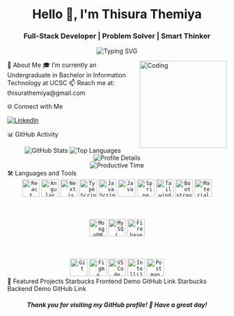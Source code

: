 <h1 align="center">Hello 👋, I'm Thisura Themiya</h1> 
<h3 align="center">Full-Stack Developer | Problem Solver | Smart Thinker</h3> 
<p align="center"> <img src="https://readme-typing-svg.herokuapp.com?font=Fira+Code&size=22&pause=1000&color=00FF00&center=true&vCenter=true&width=500&lines=Full-Stack+Developer;Web+%26+Mobile+Developer;Tech+Enthusiast" alt="Typing SVG" /> </p>
🚀 About Me

<img align="right" alt="Coding" width="200" src="https://github.com/Smart-2005/Smart-2005/blob/main/assets/coding.gif">
🎓 I’m currently an Undergraduate in Bachelor in Information Technology at UCSC
📫 Reach me at: thisurathemiya@gmail.com

🌐 Connect with Me
<p align="left"> <a href="https://www.linkedin.com/in/themiya-subasinghe-5bb219304/" target="_blank"> <img src="https://img.shields.io/badge/-LinkedIn-0077B5?style=flat-square&logo=linkedin&logoColor=white" alt="LinkedIn"> </a> </p>

📊 GitHub Activity
<div align="center"> <img src="https://github-profile-summary-cards.vercel.app/api/cards/stats?username=Smart-2005&theme=radical" alt="GitHub Stats" /> <img src="https://github-readme-stats.vercel.app/api/top-langs/?username=Smart-2005&langs_count=20&count_private=true&layout=compact&theme=radical&hide_border=true" alt="Top Languages" /> <br> <img src="http://github-profile-summary-cards.vercel.app/api/cards/profile-details?username=Smart-2005&theme=radical" alt="Profile Details" /> <br> <img src="http://github-profile-summary-cards.vercel.app/api/cards/productive-time?username=Smart-2005&theme=radical&utcOffset=5" alt="Productive Time" /> </div>
🛠️ Languages and Tools

<div align="center">
<code><img height="40" src="https://skillicons.dev/icons?i=react" alt="React"></code> 
<code><img height="40" src="https://skillicons.dev/icons?i=angular" alt="Angular"></code>
  <code><img height="40" src="https://skillicons.dev/icons?i=next" alt="Next.js"></code>
  <code><img height="40" src="https://skillicons.dev/icons?i=ts" alt="TypeScript"></code>
  <code><img height="40" src="https://skillicons.dev/icons?i=js" alt="JavaScript"></code>
  <code><img height="40" src="https://skillicons.dev/icons?i=java" alt="Java"></code>
  <code><img height="40" src="https://skillicons.dev/icons?i=spring" alt="Spring"></code>
  <code><img height="40" src="https://skillicons.dev/icons?i=tailwindcss" alt="Tailwind CSS"></code>
  <code><img height="40" src="https://skillicons.dev/icons?i=bootstrap" alt="Bootstrap"></code>
  <code><img height="40" src="https://skillicons.dev/icons?i=materialui" alt="Material UI"></code>

  <div align="center" style="padding-top="30px 0px">
      <br><br> 
  </div>

  <code><img height="40" src="https://skillicons.dev/icons?i=mongodb" alt="MongoDB"></code>
  <code><img height="40" src="https://skillicons.dev/icons?i=mysql" alt="MySQL"></code>
  <code><img height="40" src="https://skillicons.dev/icons?i=firebase" alt="Firebase"></code> 
  
  <div align="center" style="padding-top="30px 0px">
      <br><br> 
  </div>
  <code><img height="40" src="https://skillicons.dev/icons?i=git" alt="Git"></code>
  <code><img height="40" src="https://skillicons.dev/icons?i=figma" alt="Figma"></code>
  <code><img height="40" src="https://skillicons.dev/icons?i=vscode" alt="VS Code"></code>
  <code><img height="40" src="https://skillicons.dev/icons?i=idea" alt="IntelliJ IDEA"></code>
  <code><img height="40" src="https://skillicons.dev/icons?i=postman" alt="Postman"></code>
</div>
🚀 Featured Projects
Starbucks Frontend Demo GitHub Link
Starbucks Backend Demo GitHub Link

<h5 align="center"> Thank you for visiting my GitHub profile! 🤝 Have a great day! </h5>
